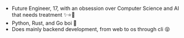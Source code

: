 - Future Engineer, 17, with an obsession over Computer Science and AI that needs treatment ✨⭐️💫
- Python, Rust, and Go boi 🫶
- Does mainly backend development, from web to os through cli 😝

